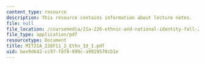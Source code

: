 ```yaml
---
content_type: resource
description: This resource contains information about lecture notes.
file: null
file_location: /coursemedia/21a-226-ethnic-and-national-identity-fall-2011/bee9d642cc97f8f8890ca9929578cb1e_MIT21A_226F11_2_Ethn_Id_I.pdf
file_type: application/pdf
resourcetype: Document
title: MIT21A_226F11_2_Ethn_Id_I.pdf
uid: bee9d642-cc97-f8f8-890c-a9929578cb1e
---
```

